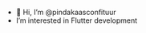 - 👋 Hi, I’m @pindakaasconfituur
- I’m interested in Flutter development


<!---
pindakaasconfituur/pindakaasconfituur is a ✨ special ✨ repository because its `README.md` (this file) appears on your GitHub profile.
You can click the Preview link to take a look at your changes.
--->
